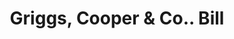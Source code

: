 ---
doi: 10.7916/D8766SC0
date_other: '1900'
date_other_textual: 1900-1909
form: printed ephemera
genre:
- Invoices
name:
- Griggs, Cooper & Co.
object_in_context_url: https://biggert.cul.columbia.edu/items/view/ave_biggert_00671
subject_hierarchical_geographic:
- St. Paul, Minnesota, United States
subject_name:
- Griggs, Cooper & Co.
title: Griggs, Cooper & Co.. Bill
sort_title: Griggs, Cooper & Co.. Bill
call_number: ave_biggert_00671
coordinates:
- 44.94416666666666,-93.0936111111111
pid: ave_biggert_00671
identifiers: ave_biggert_00671
thumbnail: https://derivativo-2.library.columbia.edu/iiif/2/ldpd:345613/full/!256,256/0/native.jpg
permalink: /biggert/ave_biggert_00671/
layout: iiif-image-page
---